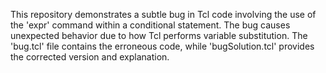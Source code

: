 This repository demonstrates a subtle bug in Tcl code involving the use of the 'expr' command within a conditional statement. The bug causes unexpected behavior due to how Tcl performs variable substitution. The 'bug.tcl' file contains the erroneous code, while 'bugSolution.tcl' provides the corrected version and explanation.